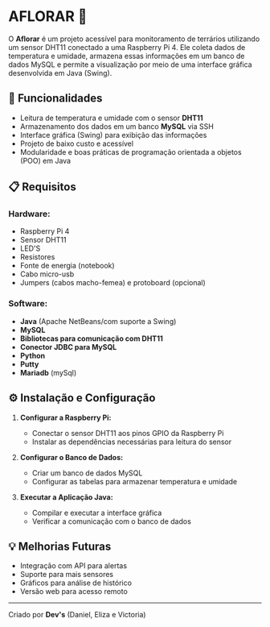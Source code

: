 # AFLORAR 🌿

O **Aflorar** é um projeto acessível para monitoramento de terrários utilizando um sensor DHT11 conectado a uma Raspberry Pi 4. Ele coleta dados de temperatura e umidade, armazena essas informações em um banco de dados MySQL e permite a visualização por meio de uma interface gráfica desenvolvida em Java (Swing).

## 📌 Funcionalidades
- Leitura de temperatura e umidade com o sensor **DHT11**
- Armazenamento dos dados em um banco **MySQL** via SSH
- Interface gráfica (Swing) para exibição das informações
- Projeto de baixo custo e acessível
- Modularidade e boas práticas de programação orientada a objetos (POO) em Java

## 📋 Requisitos
### Hardware:
- Raspberry Pi 4
- Sensor DHT11
- LED'S
- Resistores
- Fonte de energia (notebook)
- Cabo micro-usb
- Jumpers (cabos macho-femea) e protoboard (opcional)

### Software:
- **Java** (Apache NetBeans/com suporte a Swing)
- **MySQL**
- **Bibliotecas para comunicação com DHT11**
- **Conector JDBC para MySQL**
- **Python**
- **Putty**
- **Mariadb** (mySql)

## ⚙️ Instalação e Configuração
1. **Configurar a Raspberry Pi:**
   - Conectar o sensor DHT11 aos pinos GPIO da Raspberry Pi
   - Instalar as dependências necessárias para leitura do sensor

2. **Configurar o Banco de Dados:**
   - Criar um banco de dados MySQL
   - Configurar as tabelas para armazenar temperatura e umidade

3. **Executar a Aplicação Java:**
   - Compilar e executar a interface gráfica
   - Verificar a comunicação com o banco de dados

## 💡 Melhorias Futuras
- Integração com API para alertas
- Suporte para mais sensores
- Gráficos para análise de histórico
- Versão web para acesso remoto

--------------------------------------------------

Criado por **Dev's** (Daniel, Eliza e Victoria)
